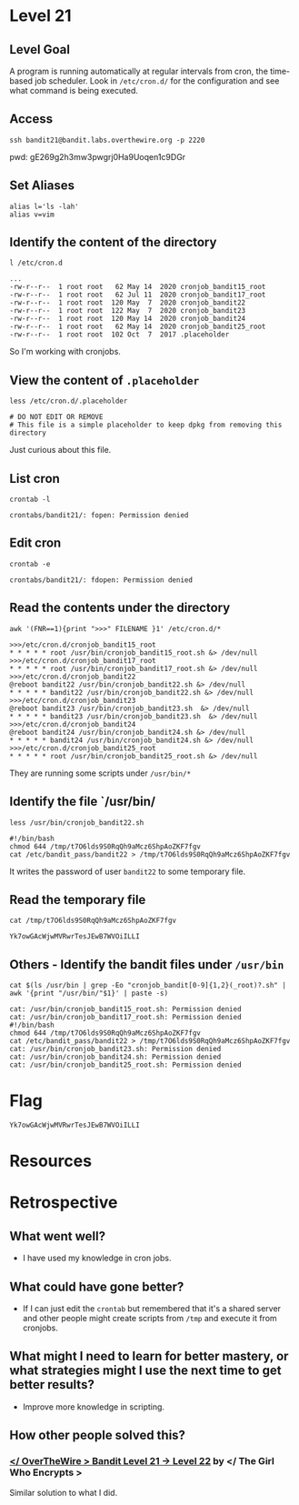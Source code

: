 # Level 21

## Level Goal
A program is running automatically at regular intervals from cron, the
time-based job scheduler. Look in `/etc/cron.d/` for the configuration and see
what command is being executed.

## Access
```
ssh bandit21@bandit.labs.overthewire.org -p 2220
```
pwd: gE269g2h3mw3pwgrj0Ha9Uoqen1c9DGr

## Set Aliases
```
alias l='ls -lah'
alias v=vim
```

## Identify the content of the directory
```
l /etc/cron.d

...
-rw-r--r--  1 root root   62 May 14  2020 cronjob_bandit15_root
-rw-r--r--  1 root root   62 Jul 11  2020 cronjob_bandit17_root
-rw-r--r--  1 root root  120 May  7  2020 cronjob_bandit22
-rw-r--r--  1 root root  122 May  7  2020 cronjob_bandit23
-rw-r--r--  1 root root  120 May 14  2020 cronjob_bandit24
-rw-r--r--  1 root root   62 May 14  2020 cronjob_bandit25_root
-rw-r--r--  1 root root  102 Oct  7  2017 .placeholder
```

So I'm working with cronjobs.

## View the content of `.placeholder`
```
less /etc/cron.d/.placeholder

# DO NOT EDIT OR REMOVE
# This file is a simple placeholder to keep dpkg from removing this directory
```
Just curious about this file.

## List cron
```
crontab -l

crontabs/bandit21/: fopen: Permission denied
```

## Edit cron
```
crontab -e

crontabs/bandit21/: fdopen: Permission denied
```

## Read the contents under the directory
```
awk '(FNR==1){print ">>>" FILENAME }1' /etc/cron.d/*

>>>/etc/cron.d/cronjob_bandit15_root
* * * * * root /usr/bin/cronjob_bandit15_root.sh &> /dev/null
>>>/etc/cron.d/cronjob_bandit17_root
* * * * * root /usr/bin/cronjob_bandit17_root.sh &> /dev/null
>>>/etc/cron.d/cronjob_bandit22
@reboot bandit22 /usr/bin/cronjob_bandit22.sh &> /dev/null
* * * * * bandit22 /usr/bin/cronjob_bandit22.sh &> /dev/null
>>>/etc/cron.d/cronjob_bandit23
@reboot bandit23 /usr/bin/cronjob_bandit23.sh  &> /dev/null
* * * * * bandit23 /usr/bin/cronjob_bandit23.sh  &> /dev/null
>>>/etc/cron.d/cronjob_bandit24
@reboot bandit24 /usr/bin/cronjob_bandit24.sh &> /dev/null
* * * * * bandit24 /usr/bin/cronjob_bandit24.sh &> /dev/null
>>>/etc/cron.d/cronjob_bandit25_root
* * * * * root /usr/bin/cronjob_bandit25_root.sh &> /dev/null
```
They are running some scripts under `/usr/bin/*`


## Identify the file `/usr/bin/
```
less /usr/bin/cronjob_bandit22.sh

#!/bin/bash
chmod 644 /tmp/t7O6lds9S0RqQh9aMcz6ShpAoZKF7fgv
cat /etc/bandit_pass/bandit22 > /tmp/t7O6lds9S0RqQh9aMcz6ShpAoZKF7fgv
```
It writes the password of user `bandit22` to some temporary file.

## Read the temporary file
```
cat /tmp/t7O6lds9S0RqQh9aMcz6ShpAoZKF7fgv

Yk7owGAcWjwMVRwrTesJEwB7WVOiILLI
```

## Others - Identify the bandit files under `/usr/bin`
```
cat $(ls /usr/bin | grep -Eo "cronjob_bandit[0-9]{1,2}(_root)?.sh" | awk '{print "/usr/bin/"$1}' | paste -s)

cat: /usr/bin/cronjob_bandit15_root.sh: Permission denied
cat: /usr/bin/cronjob_bandit17_root.sh: Permission denied
#!/bin/bash
chmod 644 /tmp/t7O6lds9S0RqQh9aMcz6ShpAoZKF7fgv
cat /etc/bandit_pass/bandit22 > /tmp/t7O6lds9S0RqQh9aMcz6ShpAoZKF7fgv
cat: /usr/bin/cronjob_bandit23.sh: Permission denied
cat: /usr/bin/cronjob_bandit24.sh: Permission denied
cat: /usr/bin/cronjob_bandit25_root.sh: Permission denied 
```

# Flag
```
Yk7owGAcWjwMVRwrTesJEwB7WVOiILLI
```

# Resources

# Retrospective

## What went well?
* I have used my knowledge in cron jobs.

## What could have gone better?
* If I can just edit the `crontab` but remembered that it's a shared server and other people might create scripts from `/tmp` and execute it from cronjobs.


## What might I need to learn for better mastery, or what strategies might I use the next time to get better results?
* Improve more knowledge in scripting.

## How other people solved this?

### [</ OverTheWire > Bandit Level 21 → Level 22](https://medium.com/@theGirlWhoEncrypts/overthewire-bandit-level-21-level-22-37f933ab3a57) by </ The Girl Who Encrypts >

Similar solution to what I did.

